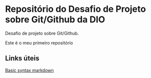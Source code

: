 # Repositório do Desafio de Projeto sobre Git/Github da DIO
Desafio de projeto sobre Git/Github.

Este é o meu primeiro repositório 

## Links úteis 
[Basic syntax markdown](https://www.markdownguide.org/basic-syntax/)

 

